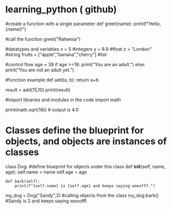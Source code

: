 # learning_python ( github)

#create a function with a single parameter
def greet(name):
    print(f"Hello, {name}!")

#call the function
greet("Raheesa")



#datatypes and variables
x = 5 #integers
y = 8.9 #float
z = "London" #string
fruits = ["apple","banana","cherry"] #list

#control flow
age = 39
if age >=18:
    print("You are an adult.")
else:
    print("You are not an adult yet.")

#function example
def add(a, b):
    return a+b

result = add(15,10)
print(result)

#import libraries and modules in the code
import math

print(math.sqrt(16)) # output is 4.0

# Classes define the blueprint for objects, and objects are instances of classes
class Dog:
    #define blueprint for objects under this class
    def __init__(self, name, age):
        self.name = name
        self.age = age

    def bark(self):
        print(f"{self.name} is {self.age} and keeps saying wooofff.")

my_dog = Dog("Sandy",2)
#calling objects from the class
my_dog.bark() #Sandy is 2 and keeps saying wooofff.


